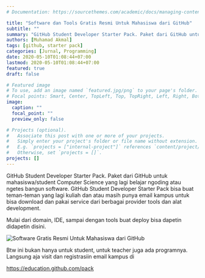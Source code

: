 ```yaml
---
# Documentation: https://sourcethemes.com/academic/docs/managing-content/

title: "Software dan Tools Gratis Resmi Untuk Mahasiswa dari GitHub"
subtitle: ""
summary: "GitHub Student Developer Starter Pack. Paket dari GitHub untuk mahasiswa/student Computer Science yang lagi belajar ngoding atau ngetes bangun software. GitHub Student Developer Starter Pack bisa buat teman-teman yang lagi kuliah dan atau masih punya email kampus untuk bisa download dan pakai service dari berbagai provider tools dan alat development."
authors: [Muhamad Akmal]
tags: [github, starter pack]
categories: [Jurnal, Programming]
date: 2020-05-10T01:08:44+07:00
lastmod: 2020-05-10T01:08:44+07:00
featured: true
draft: false

# Featured image
# To use, add an image named `featured.jpg/png` to your page's folder.
# Focal points: Smart, Center, TopLeft, Top, TopRight, Left, Right, BottomLeft, Bottom, BottomRight.
image:
  caption: ""
  focal_point: ""
  preview_only: false

# Projects (optional).
#   Associate this post with one or more of your projects.
#   Simply enter your project's folder or file name without extension.
#   E.g. `projects = ["internal-project"]` references `content/project/deep-learning/index.md`.
#   Otherwise, set `projects = []`.
projects: []
---
```

GitHub Student Developer Starter Pack. Paket dari GitHub untuk mahasiswa/student Computer Science yang lagi belajar ngoding atau ngetes bangun software. GitHub Student Developer Starter Pack bisa buat teman-teman yang lagi kuliah dan atau masih punya email kampus untuk bisa download dan pakai service dari berbagai provider tools dan alat development.

Mulai dari domain, IDE, sampai dengan tools buat deploy bisa dapetin didapetin disini. 

![Software Gratis Resmi Untuk Mahasiswa dari GitHub](https://i.loli.net/2020/05/10/TgfvGYhkr9SaDd3.png)

Btw ini bukan hanya untuk student, untuk teacher juga ada programnya. Langsung aja visit dan registrasiin email kampus di 

https://education.github.com/pack
